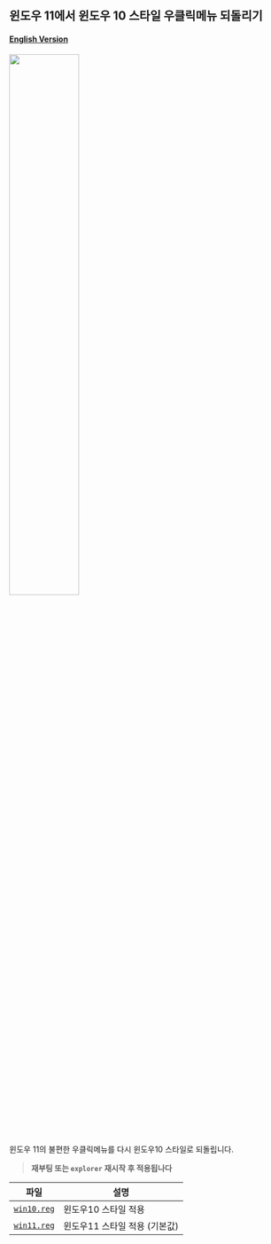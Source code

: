 ## 윈도우 11에서 윈도우 10 스타일 우클릭메뉴 되돌리기

#### [English Version](https://github.com/NY0510/RegistryTools/blob/master/Windows10%20Style%20Context%20Menu/README-EN.md)

<img src="https://media.discordapp.net/attachments/739431080053964800/896376168381579305/unknown.png" width="50%"/>

윈도우 11의 불편한 우클릭메뉴를 다시 윈도우10 스타일로 되돌립니다.

> **재부팅 또는 `explorer` 재시작 후 적용됩나다**

| 파일                                                                                                            | 설명                          |
| --------------------------------------------------------------------------------------------------------------- | ----------------------------- |
| [`win10.reg`](https://github.com/NY0510/RegistryTools/blob/master/Windows10%20Style%20Context%20Menu/win10.reg) | 윈도우10 스타일 적용          |
| [`win11.reg`](https://github.com/NY0510/RegistryTools/blob/master/Windows10%20Style%20Context%20Menu/win11.reg) | 윈도우11 스타일 적용 (기본값) |
